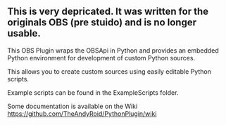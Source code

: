 ## This is very depricated. It was written for the originals OBS (pre stuido) and is no longer usable.

This OBS Plugin wraps the OBSApi in Python and provides an embedded Python environment for development of custom Python sources.

This allows you to create custom sources using easily editable Python scripts.

Example scripts can be found in the ExampleScripts folder. 

Some documentation is available on the Wiki https://github.com/TheAndyRoid/PythonPlugin/wiki

